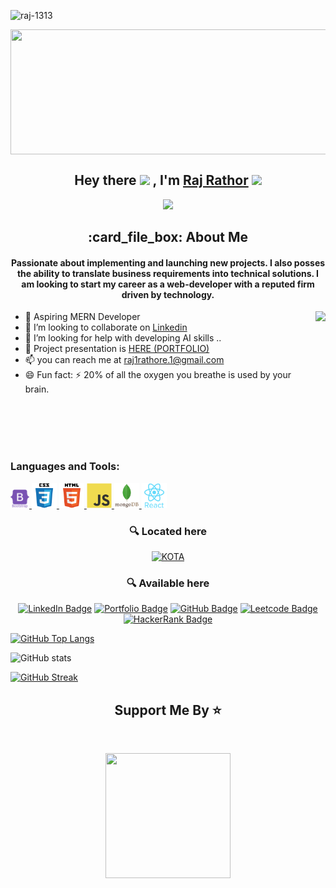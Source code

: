 <p align="left"> <img src="https://komarev.com/ghpvc/?username=raj-1313&label=Profile%20views&color=0e75b6&style=flat" alt="raj-1313" /> </p>
 <img src="https://marvel-b1-cdn.bc0a.com/f00000000091204/www.nice.com/assets/img/GatedAssets-Desktop-Hero-new.png?rev=1D832C9C98462560962A836977FD56AC" align="center" height="200" width="1000" >

<h2 align="center">
  Hey there <img src="https://media.giphy.com/media/hvRJCLFzcasrR4ia7z/giphy.gif" width="28"> , I'm <a href="#" target="_blank" rel="noopener noreferrer">Raj Rathor</a> <img src="https://i.gifer.com/CVyf.gif" width="28" >
</h2>


<p align="center">
  <img src="https://readme-typing-svg.herokuapp.com/?lines=Welcome%20to%20my%20code%20World;&center=true&width=500&height=50">
</p>



<p align="left">

<h2 align="center"> :card_file_box: About Me</h2>
<h4 align='center'>Passionate about implementing and launching new projects. I also posses the ability to translate business requirements into technical solutions. I am looking to start my career as a web-developer with a reputed firm driven by technology.</h4>

<img height="250px" align="right" src="https://cdn.dribbble.com/users/1876781/screenshots/6169542/web_character.gif"/>

- 🌱 Aspiring MERN Developer
- 👯 I’m looking to collaborate on  <a href="https://www.linkedin.com/in/rajrathore1313/" /> Linkedin </a>   
- 🤔 I’m looking for help with developing AI skills ..
- 💬 Project presentation is <a href="https://raj-1313.github.io/" />HERE (PORTFOLIO) </a> 
- 📫 you can reach me at raj1rathore.1@gmail.com
- 😄 Fun fact: ⚡ 20% of all the oxygen you breathe is used by your brain.
   <br>
</p>

<br><br><br><br>

<h3  align='left'>Languages and Tools:</h3>
<p  style={padding:20px}> 
  <a href="https://getbootstrap.com" target="_blank" rel="noreferrer">
    <img src="https://raw.githubusercontent.com/devicons/devicon/master/icons/bootstrap/bootstrap-plain-wordmark.svg" alt="bootstrap" width="30" height="30"/> </a> 
  <a href="https://www.w3schools.com/css/" target="_blank" rel="noreferrer"> <img src="https://raw.githubusercontent.com/devicons/devicon/master/icons/css3/css3-original-wordmark.svg" alt="css3" width="40" height="40"/> </a> 
  <a href="https://www.w3.org/html/" target="_blank" rel="noreferrer"> <img src="https://raw.githubusercontent.com/devicons/devicon/master/icons/html5/html5-original-wordmark.svg" alt="html5" width="40" height="40"/> </a> 
  <a href="https://developer.mozilla.org/en-US/docs/Web/JavaScript" target="_blank" rel="noreferrer"> <img src="https://raw.githubusercontent.com/devicons/devicon/master/icons/javascript/javascript-original.svg" alt="javascript" width="40" height="40"/> </a>
  <a href="https://www.mongodb.com/" target="_blank" rel="noreferrer"> <img src="https://raw.githubusercontent.com/devicons/devicon/master/icons/mongodb/mongodb-original-wordmark.svg" alt="mongodb" width="40" height="40"/> </a>
  <a href="https://reactjs.org/" target="_blank" rel="noreferrer"> <img src="https://raw.githubusercontent.com/devicons/devicon/master/icons/react/react-original-wordmark.svg" alt="react" width="40" height="40"/> </a>
</p>




<h3 align='center'> 🔍 Located here </h3>
<div align='center' mix-blend-mode= 'soft-light' > <a href="https://www.google.com/maps/place/Kota,+Rajasthan/@25.1733863,75.7769083,12z/data=!3m1!4b1!4m5!3m4!1s0x396f9b30c41bb44d:0x5f5c103200045588!8m2!3d25.2138156!4d75.8647527" target="_blank"><img src="https://cdn.csswinner.com/images/profiles/2019/may/88117703.jpg" alt="KOTA"  width="100" height="44" /></a>
</div>



<h3 align='center'> 🔍 Available here </h3>
<div align='center'>

  [![LinkedIn Badge](https://img.shields.io/badge/LinkedIn--informational?style=flat&logo=linkedin&logoColor=blue&color=blue)](https://www.linkedin.com/in/rajrathore1313/)
  [![Portfolio Badge](https://img.shields.io/badge/Portfolio--informational?style=flat&logo=portfolio&logoColor=white&color=red)](https://raj-1313.github.io/) 
  [![GitHub Badge](https://img.shields.io/badge/GitHub--informational?style=flat&logo=github&logoColor=white&color=blue)](https://github.com/Raj-1313)
  [![Leetcode Badge](https://img.shields.io/badge/Leetcode--informational?style=flat&logo=leetcode&logoColor=yellow&color=yellow)](https://leetcode.com/rajrathore/)
  [![HackerRank Badge](https://img.shields.io/badge/HackerRank--green?style=flat&logo=hackerrank&logoColor=white&color=green)](https://www.hackerrank.com/theromeo_1313)
</div>


[![GitHub Top Langs](https://github-readme-stats.vercel.app/api/top-langs/?username=Raj-1313&layout=compact&theme=tokyonight)](https://github.com/anuraghazra/github-readme-stats)

![GitHub stats](https://github-readme-stats.vercel.app/api?username=Raj-1313&show_icons=true&theme=tokyonight)

[![GitHub Streak](https://github-readme-streak-stats.herokuapp.com?user=Raj-1313&theme=tokyonight)](https://git.io/streak-stats)



<h2 align='center'>Support Me By ⭐</h2>
<br>
<p align='center'>
<img src="https://media.giphy.com/media/O51MQ3DduOcGW6ofR3/giphy.gif" width="200" height="200" frameBorder="0" class="giphy-embed" allowFullScreen></img></p>
<br>
